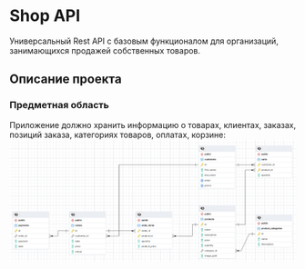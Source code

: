 # Shop API

Универсальный Rest API с базовым функционалом для организаций, занимающихся продажей собственных товаров. 

## Описание проекта

### Предметная область
Приложение должно хранить информацию о товарах, клиентах, заказах, позиций заказа, категориях товаров, оплатах, корзине:
![ERD](./erd.png)
